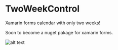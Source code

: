 # TwoWeekControl
Xamarin forms calendar with only two weeks!

Soon to become a nuget pakage for xamarin forms.

![alt text](https://raw.githubusercontent.com/mattmorgan6/TwoWeekControl/master/master/to/Control_snip.jpg)

